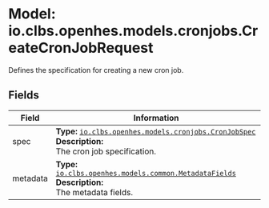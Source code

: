 # Model: io.clbs.openhes.models.cronjobs.CreateCronJobRequest

Defines the specification for creating a new cron job.

## Fields

| Field | Information |
| --- | --- |
| spec | <b>Type:</b> [`io.clbs.openhes.models.cronjobs.CronJobSpec`](model-io-clbs-openhes-models-cronjobs-cronjobspec.md)<br><b>Description:</b><br>The cron job specification. |
| metadata | <b>Type:</b> [`io.clbs.openhes.models.common.MetadataFields`](model-io-clbs-openhes-models-common-metadatafields.md)<br><b>Description:</b><br>The metadata fields. |


